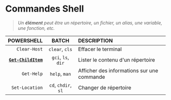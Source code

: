 # Commandes Shell

> _Un **élément** peut être un répertoire, un fichier, un alias, une variable, une fonction, etc._

|POWERSHELL|BATCH|DESCRIPTION|
|--:|:--:|:--|
|`Clear-Host`|`clear`, `cls`|Effacer le terminal|
|[**`Get-ChildItem`**](https://learn.microsoft.com/fr-fr/powershell/module/microsoft.powershell.management/get-childitem)|`gci`, `ls`, `dir`|Lister le contenu d'un répertoire|
|`Get-Help`|`help`, `man`|Afficher des informations sur une commande|
|`Set-Location`|`cd`, `chdir`, `sl`|Changer de répertoire|
